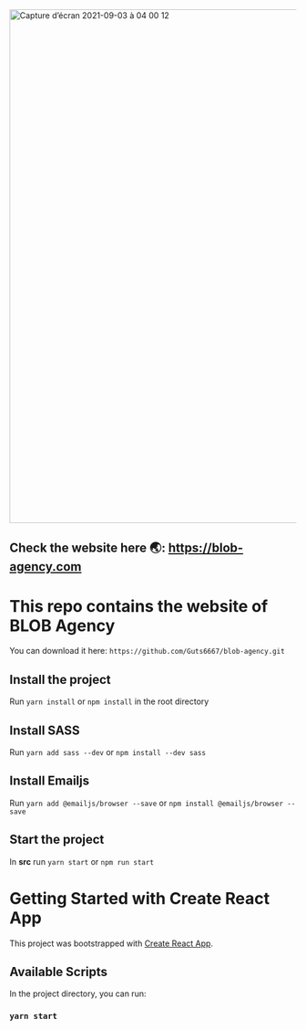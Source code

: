 <img width="900" alt="Capture d’écran 2021-09-03 à 04 00 12" src="/public/assets/LOGO-BLOB-Agency.png">

## Check the website here 🌏: https://blob-agency.com

# This repo contains the website of BLOB Agency

You can download it here:
`https://github.com/Guts6667/blob-agency.git`

## Install the project

Run `yarn install` or `npm install` in the root directory

## Install SASS

Run `yarn add sass --dev` or `npm install --dev sass`

## Install Emailjs

Run `yarn add @emailjs/browser --save` or `npm install @emailjs/browser --save`

## Start the project

In **src** run `yarn start` or `npm run start`

# Getting Started with Create React App

This project was bootstrapped with [Create React App](https://github.com/facebook/create-react-app).

## Available Scripts

In the project directory, you can run:

### `yarn start`
